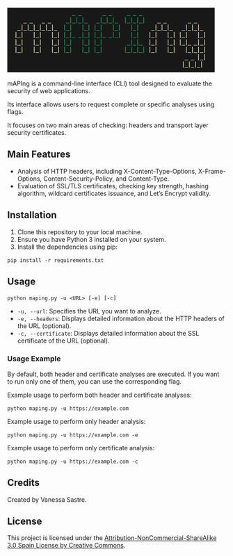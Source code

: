 <p>
  <img src="main\resources\maping_logo.png" alt="mAPIng Logo">
</p>

mAPIng is a command-line interface (CLI) tool designed to evaluate the security of web applications.

Its interface allows users to request complete or specific analyses using flags.

It focuses on two main areas of checking: headers and transport layer security certificates.

## Main Features

- Analysis of HTTP headers, including X-Content-Type-Options, X-Frame-Options, Content-Security-Policy, and Content-Type.
- Evaluation of SSL/TLS certificates, checking key strength, hashing algorithm, wildcard certificates issuance, and Let’s Encrypt validity.

## Installation

1. Clone this repository to your local machine.
2. Ensure you have Python 3 installed on your system.
3. Install the dependencies using pip:

```
pip install -r requirements.txt
```

## Usage

```
python maping.py -u <URL> [-e] [-c]
```

- `-u, --url`: Specifies the URL you want to analyze.
- `-e, --headers`: Displays detailed information about the HTTP headers of the URL (optional).
- `-c, --certificate`: Displays detailed information about the SSL certificate of the URL (optional).

### Usage Example

By default, both header and certificate analyses are executed. If you want to run only one of them, you can use the corresponding flag.

Example usage to perform both header and certificate analyses:

```
python maping.py -u https://example.com
```

Example usage to perform only header analysis:

```
python maping.py -u https://example.com -e
```

Example usage to perform only certificate analysis:

```
python maping.py -u https://example.com -c
```

## Credits

Created by Vanessa Sastre.

## License

This project is licensed under the [Attribution-NonCommercial-ShareAlike 3.0 Spain License by Creative Commons](LICENSE).
